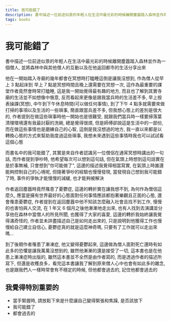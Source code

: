 ```yaml
---
title: 我可能錯了
description: 書中描述一位前途似景的年輕人在生活中最光彩的時候離開塵囂踏入森林並作為一個僧人, 並將森林中與其他僧人的互動以及在他返回都市的生活分享出來
tags: books
---
```


# 我可能錯了

書中描述一位前途似景的年輕人在生活中最光彩的時候離開塵囂踏入森林並作為一個僧人, 並將森林中與其他僧人的互動以及在他返回都市的生活分享出來

他在一開始踏入寺廟的幾年都會在冥想時打瞌睡這倒是讓我沒想到, 作為僧人從早上 3 點起床到 早上 7 點是冥想時間且晚上還需要在冥想一次, 這作為最重要的課堂作者竟然會時常打瞌睡, 這是我一開始覺得最有趣的地方, 而且也了解到其實寺廟的生活並不如想像中愜意, 反而看起來更像是跟我當兵時的生活差不多, 早上按表操課(冥想), 中午到下午休息時間(可以做任何事情), 到了下午 4 點多就需要來做打掃的事項以及生活的一些瑣事, 簡直跟當兵差不多, 但我想心態上的差別是很大的, 作者提到在做這些瑣事時他一開始也是很難受, 就跟我們當兵時一樣要掃落葉清理環境還有我最討厭的洗碗, 總是覺得很煩, 但是師傅卻說這是生活中的一部份, 而在做這些事情也是磨練自己的心智, 這倒是我沒想過的地方, 我一直以來都是以轉換心態的方式來幫助我度過這些瑣事, 我想未來遇到這些事情時我也可以試試看這個心態

而書名中的我可能錯了, 其實是來自作者認識另一位僧侶在通宵冥想時講出的一句話, 而作者提到爭吵時, 他希望每次可以想到這句話, 但在氣頭上時想到這句話實在是於事無補, 只會想到"你可能做了", 這邊的描述我覺得相當寫實, 在氣頭上時誰還能夠控制自己的心境呢, 但隨著爭吵的經驗也慢慢發現, 當發現自己想到我可能錯了時, 事件的爭執才能慢慢的減緩, 也才能夠被解決

作者返回塵囂時竟然罹患了憂鬱症, 這邊的轉折實在讓我想不到, 為何作為僧侶這麼久, 應當是擁有世界最好的心態面對任何事情應該都抱著樂觀且正面的心態, 還會罹患憂鬱症, 作者提到在返回塵囂中他不知該怎麼融入社會且找不到工作, 慢慢的也害怕與人交流, 在 1 年又 6 個月之後他漸漸地走出來, 也有人找到去演講並分享他在森林中當僧人的所見所聞, 也獲得了大家的喜愛, 這邊的轉折我始終讓我覺得滿奇怪的, 作者並未詳盡描述自己是如何走出來的, 只是說明到他獲得工作也慢慢給自己建立自信心, 憂鬱症真的就是這麼神奇嗎, 只要有了工作就可以走出來嗎...

到了後期作者罹患了漸凍症, 他又變得憂鬱起來, 這邊做為僧人面對死亡還時有如此多的恐懼是讓我萬萬沒想到的, 雖然他漸漸的還是接受了一切, 這本書也是在他患上漸凍症時出版的, 雖然這本書並不全然是由作者寫的, 而是透過作者的描述所寫下, 但還是收穫良多，看完這本書讓我了解到原來僧人心中也會有如此多的雜念, 也是跟我們人一樣時常會有不穩定的時候, 但他都會過去的, 記住他都會過去的

## 我覺得特別重要的

* 當手緊握時, 請放鬆下來是什麼讓自己變得緊張和焦躁, 是否該放下
* 我可能錯了
* 都會過去的